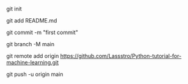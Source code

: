 git init

git add README.md

git commit -m "first commit"

git branch -M main

git remote add origin https://github.com/Lassstro/Python-tutorial-for-machine-learning.git

git push -u origin main